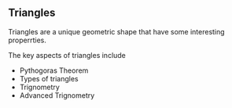 ## Triangles

Triangles are a unique geometric shape that have some interesting properrties.

The key aspects of triangles include
* Pythogoras Theorem
* Types of triangles
* Trignometry
* Advanced Trignometry
<!--stackedit_data:
eyJoaXN0b3J5IjpbLTE2NjA5MzQxMl19
-->
